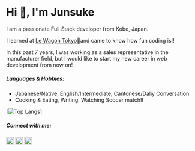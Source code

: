 <h1 align="left">Hi 👋, I'm Junsuke</h1>
<p align="legt">I am a passionate Full Stack developer from Kobe, Japan.</p>

<p align="legt">I learned at <a href="https://www.lewagon.com/tokyo">Le Wagon Tokyo</a>🚌and came to know how fun coding is!!</p>
<p align="legt">In this past 7 years, I was working as a sales representative in the manufacturer field, but I would like to start my new career in web development from now on! </p>

<h5 align="left">Languages & Hobbies:</h5>
<ul>
<li>Japanese/Native, English/Intermediate, Cantonese/Daliy Conversation</li>
<li>Cooking & Eating, Writing, Watching Soocer match!!</li>
</ul>


[![Top Langs](https://github-readme-stats.vercel.app/api/top-langs/?username=atsumu22&layout=donut)]

    
<h5 align="left">Connect with me:</h5>
<p align="left">
<a href="https://twitter.com/atsumu27" target="blank"><img align="center" src="https://raw.githubusercontent.com/rahuldkjain/github-profile-readme-generator/master/src/images/icons/Social/twitter.svg" alt="atsumu27" height="20" width="20" /></a>
<a href="https://fb.com/junsuke.watanabe3" target="blank"><img align="center" src="https://raw.githubusercontent.com/rahuldkjain/github-profile-readme-generator/master/src/images/icons/Social/facebook.svg" alt="junsuke.watanabe3" height="20" width="20" /></a>
<a href="https://instagram.com/atsumu22" target="blank"><img align="center" src="https://raw.githubusercontent.com/rahuldkjain/github-profile-readme-generator/master/src/images/icons/Social/instagram.svg" alt="atsumu22" height="20" width="20" /></a>
</p>
